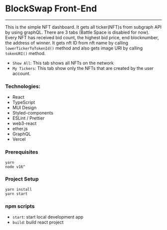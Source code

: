 # BlockSwap Front-End

---

This is the simple NFT dashboard.
It gets all ticker(NFT)s from subgraph API by using graphQL. There are 3 tabs (Battle Space is disabled for now).
Every NFT has received bid count, the highest bid price, end blocknumber, the address of winner.
It gets nft ID from nft name by calling `lowerTickerToTokenId()` method and also gets image URI by calling `tokenURI()` method.

- `Show All`: This tab shows all NFTs on the network
- `My Tickers`: This tab show only the NFTs that are created by the user account.

### Technologies:

- React
- TypeScript
- MUI Design
- Styled-components
- ESLint / Prettier
- web3-react
- ether.js
- GraphQL
- Vercel

### Prerequisites

```
yarn
node v16^
```

### Project Setup

```
yarn install
yarn start
```

### npm scripts

- `start`: start local development app
- `build`: build react project
